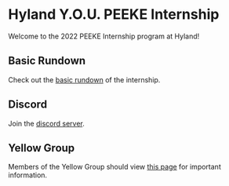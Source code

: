 # Hyland Y.O.U. PEEKE Internship
Welcome to the 2022 PEEKE Internship program at Hyland!

## Basic Rundown
Check out the [basic rundown](BasicRundown.md) of the internship.

## Discord
Join the [discord server](https://discord.gg/GMCuKE5GbT).

## Yellow Group
Members of the Yellow Group should view [this page](YellowGroup.md) for important information.